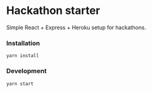 # Hackathon starter

Simple React + Express + Heroku setup for hackathons.

### Installation

```
yarn install
```

### Development

```
yarn start
```